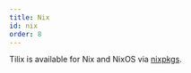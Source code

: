 ```yaml
---
title: Nix
id: nix
order: 8
---
```


Tilix is available for Nix and NixOS via [nixpkgs](https://github.com/NixOS/nixpkgs/blob/master/pkgs/applications/misc/tilix/default.nix).
